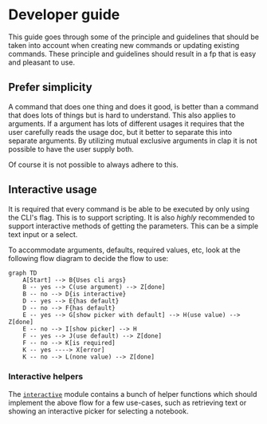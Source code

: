 # Developer guide

This guide goes through some of the principle and guidelines that should be
taken into account when creating new commands or updating existing commands.
These principle and guidelines should result in a fp that is easy and pleasant
to use.

## Prefer simplicity

A command that does one thing and does it good, is better than a command that
does lots of things but is hard to understand. This also applies to arguments.
If a argument has lots of different usages it requires that the user carefully
reads the usage doc, but it better to separate this into separate arguments. By
utilizing mutual exclusive arguments in clap it is not possible to have the user
supply both.

Of course it is not possible to always adhere to this.

## Interactive usage

It is required that every command is be able to be executed by only using
the CLI's flag. This is to support scripting. It is also _highly_ recommended to
support interactive methods of getting the parameters. This can be a simple
text input or a select.

To accommodate arguments, defaults, required values, etc, look at the following
flow diagram to decide the flow to use:

```mermaid
graph TD
    A[Start] --> B{Uses cli args}
    B -- yes --> C(use argument) --> Z[done]
    B -- no --> D{is interactive}
    D -- yes --> E{has default}
    D -- no --> F{has default}
    E -- yes --> G[show picker with default] --> H(use value) --> Z[done]
    E -- no --> I[show picker] --> H
    F -- yes --> J(use default) --> Z[done]
    F -- no --> K[is required]
    K -- yes ----> X[error]
    K -- no --> L(none value) --> Z[done]
```

### Interactive helpers

The [`interactive`](../src/interactive.rs) module contains a bunch of helper
functions which should implement the above flow for a few use-cases, such as
retrieving text or showing an interactive picker for selecting a notebook.
